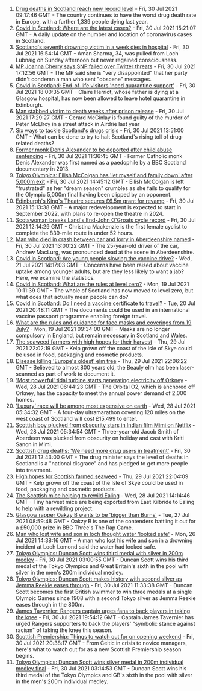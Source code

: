 1. [Drug deaths in Scotland reach new record level](https://www.bbc.co.uk/news/uk-scotland-58024296) - Fri, 30 Jul 2021 09:17:46 GMT - The country continues to have the worst drug death rate in Europe, with a further 1,339 people dying last year.
2. [Covid in Scotland: Where are the latest cases?](https://www.bbc.co.uk/news/uk-scotland-53511877) - Fri, 30 Jul 2021 15:21:07 GMT - A daily update on the number and location of coronavirus cases in Scotland.
3. [Scotland's seventh drowning victim in a week dies in hospital](https://www.bbc.co.uk/news/uk-scotland-tayside-central-58026262) - Fri, 30 Jul 2021 16:54:14 GMT - Aman Sharma, 34, was pulled from Loch Lubnaig on Sunday afternoon but never regained consciousness.
4. [MP Joanna Cherry says SNP failed over Twitter threats](https://www.bbc.co.uk/news/uk-scotland-edinburgh-east-fife-58025872) - Fri, 30 Jul 2021 17:12:56 GMT - The MP said she is "very disappointed" that her party didn't condemn a man who sent "obscene" messages.
5. [Covid in Scotland: End-of-life visitors 'need quarantine support'](https://www.bbc.co.uk/news/uk-scotland-glasgow-west-58029986) - Fri, 30 Jul 2021 18:00:35 GMT - Claire Herriot, whose father is dying at a Glasgow hospital, has now been allowed to leave hotel quarantine in Edinburgh.
6. [Man stabbed victim to death weeks after prison release](https://www.bbc.co.uk/news/uk-scotland-glasgow-west-58026264) - Fri, 30 Jul 2021 17:29:27 GMT - Gerard McGinlay is found guilty of the murder of Peter McElroy in a street attack in Airdrie last year
7. [Six ways to tackle Scotland's drugs crisis](https://www.bbc.co.uk/news/uk-scotland-glasgow-west-48921696) - Fri, 30 Jul 2021 13:51:00 GMT - What can be done to try to halt Scotland's rising toll of drug-related deaths?
8. [Former monk Denis Alexander to be deported after child abuse sentencing](https://www.bbc.co.uk/news/uk-scotland-highlands-islands-58025383) - Fri, 30 Jul 2021 11:36:45 GMT - Former Catholic monk Denis Alexander was first named as a paedophile by a BBC Scotland documentary in 2013.
9. [Tokyo Olympics: Eilish McColgan has 'let myself and family down' after 5,000m exit](https://www.bbc.co.uk/sport/olympics/58028833) - Fri, 30 Jul 2021 14:45:12 GMT - Eilish McColgan is left "frustrated" as her "dream season" crumbles as she fails to qualify for the Olympic 5,000m final having been clipped by an opponent.
10. [Edinburgh's King's Theatre secures £6.5m grant for revamp](https://www.bbc.co.uk/news/uk-scotland-edinburgh-east-fife-58026263) - Fri, 30 Jul 2021 15:13:38 GMT - A major redevelopment is expected to start in September 2022, with plans to re-open the theatre in 2024.
11. [Scotswoman breaks Land's End-John O'Groats cycle record](https://www.bbc.co.uk/news/uk-scotland-highlands-islands-58025382) - Fri, 30 Jul 2021 12:14:29 GMT - Christina Mackenzie is the first female cyclist to complete the 839-mile route in under 52 hours.
12. [Man who died in crash between car and lorry in Aberdeenshire named](https://www.bbc.co.uk/news/uk-scotland-north-east-orkney-shetland-58028534) - Fri, 30 Jul 2021 13:00:22 GMT - The 25-year-old driver of the car, Andrew MacLurg, was pronounced dead at the scene in Aberdeenshire.
13. [Covid in Scotland: Are young people slowing the vaccine drive?](https://www.bbc.co.uk/news/uk-scotland-57915106) - Wed, 21 Jul 2021 14:17:03 GMT - Concerns have been raised about vaccine uptake among younger adults, but are they less likely to want a jab? Here, we examine the statistics.
14. [Covid in Scotland: What are the rules at level zero?](https://www.bbc.co.uk/news/uk-scotland-53166816) - Mon, 19 Jul 2021 10:11:39 GMT - The whole of Scotland has now moved to level zero, but what does that actually mean people can do?
15. [Covid in Scotland: Do I need a vaccine certificate to travel?](https://www.bbc.co.uk/news/uk-scotland-57519070) - Tue, 20 Jul 2021 20:48:11 GMT - The documents could be used in an international vaccine passport programme enabling foreign travel.
16. [What are the rules and guidance for face masks and coverings from 19 July?](https://www.bbc.co.uk/news/health-51205344) - Mon, 19 Jul 2021 09:34:00 GMT - Masks are no longer compulsory in England, but remain necessary in Scotland and Wales.
17. [The seaweed farmers with high hopes for their harvest](https://www.bbc.co.uk/news/uk-scotland-57996627) - Thu, 29 Jul 2021 22:02:19 GMT - Kelp grown off the coast of the Isle of Skye could be used in food, packaging and cosmetic products.
18. [Disease killing 'Europe's oldest' elm tree](https://www.bbc.co.uk/news/uk-scotland-highlands-islands-58013952) - Thu, 29 Jul 2021 22:06:22 GMT - Believed to almost 800 years old, the Beauly elm has been laser-scanned as part of work to document it.
19. ['Most powerful' tidal turbine starts generating electricity off Orkney](https://www.bbc.co.uk/news/uk-scotland-north-east-orkney-shetland-57991351) - Wed, 28 Jul 2021 06:44:23 GMT - The Orbital O2, which is anchored off Orkney, has the capacity to meet the annual power demand of 2,000 homes.
20. ['Luxury' race will be among most expensive on earth](https://www.bbc.co.uk/news/uk-scotland-57975285) - Wed, 28 Jul 2021 05:34:32 GMT - A four-day ultramarathon covering 120 miles on the west coast of Scotland will cost £15,499 to enter.
21. [Scottish boy plucked from obscurity stars in Indian film Mimi on Netflix](https://www.bbc.co.uk/news/uk-scotland-north-east-orkney-shetland-57983621) - Wed, 28 Jul 2021 05:34:54 GMT - Three-year-old Jacob Smith of Aberdeen was plucked from obscurity on holiday and cast with Kriti Sanon in Mimi.
22. [Scottish drug deaths: 'We need more drug users in treatment'](https://www.bbc.co.uk/news/uk-scotland-58029815) - Fri, 30 Jul 2021 12:43:00 GMT - The drug minister says the level of deaths in Scotland is a "national disgrace" and has pledged to get more people into treatment.
23. [High hopes for Scottish farmed seaweed](https://www.bbc.co.uk/news/uk-scotland-58020364) - Thu, 29 Jul 2021 22:04:09 GMT - Kelp grown off the coast of the Isle of Skye could be used in food, packaging and cosmetic products.
24. [The Scottish mice helping to rewild Ealing](https://www.bbc.co.uk/news/uk-scotland-58002484) - Wed, 28 Jul 2021 14:14:46 GMT - Tiny harvest mice are being exported from East Kilbride to Ealing to help with a rewilding project.
25. [Glasgow rapper Oakzy B wants to be 'bigger than Burns'](https://www.bbc.co.uk/news/uk-scotland-57982866) - Tue, 27 Jul 2021 08:59:48 GMT - Oakzy B is one of the contenders battling it out for a £50,000 prize in BBC Three's The Rap Game.
26. [Man who lost wife and son in loch thought water 'looked safe'](https://www.bbc.co.uk/news/uk-scotland-glasgow-west-57968728) - Mon, 26 Jul 2021 14:38:16 GMT - A man who lost his wife and son in a drowning incident at Loch Lomond said the water had looked safe.
27. [Tokyo Olympics: Duncan Scott wins third medal with silver in 200m medley](https://www.bbc.co.uk/sport/olympics/58021616) - Fri, 30 Jul 2021 03:00:55 GMT - Duncan Scott wins his third medal of the Tokyo Olympics and Great Britain's sixth in the pool with silver in the men's 200m individual medley.
28. [Tokyo Olympics: Duncan Scott makes history with second silver as Jemma Reekie eases through](https://www.bbc.co.uk/sport/olympics/58024258) - Fri, 30 Jul 2021 11:33:38 GMT - Duncan Scott becomes the first British swimmer to win three medals at a single Olympic Games since 1908 with a second Tokyo silver as Jemma Reekie eases through in the 800m.
29. [James Tavernier: Rangers captain urges fans to back players in taking the knee](https://www.bbc.co.uk/sport/football/58034322) - Fri, 30 Jul 2021 19:54:12 GMT - Captain James Tavernier has urged Rangers supporters to back the players' "symbolic stance against racism" of taking the knee this season.
30. [Scottish Premiership: Things to watch out for on opening weekend](https://www.bbc.co.uk/sport/football/57995962) - Fri, 30 Jul 2021 20:38:17 GMT - From Celtic in crisis to novice managers, here's what to watch out for as a new Scottish Premiership season begins.
31. [Tokyo Olympics: Duncan Scott wins silver medal in 200m individual medley final](https://www.bbc.co.uk/sport/av/olympics/58021767) - Fri, 30 Jul 2021 03:14:53 GMT - Duncan Scott wins his third medal of the Tokyo Olympics and GB's sixth in the pool with silver in the men's 200m individual medley.
